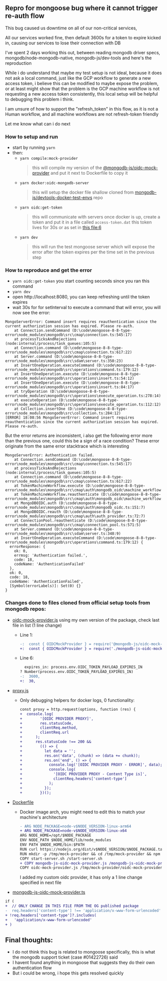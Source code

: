 ## Repro for mongoose bug where it cannot trigger re-auth flow

This bug caused us downtime on all of our non-critical services,

All our services worked fine, then default 3600s for a token to expire kicked in, causing our services to lose their connection with DB

I've spent 2 days working this out, between reading mongodb driver specs, mongodb/node-mongodb-native, mongodb-js/dev-tools and here's the reproduction

While i do understand that maybe my test setup is not ideal, because it does not ask a local command, just like the GCP workflow to generate a new access token, i believe this can be modified to maybe expose the problem, or at least might show that the problem is the GCP machine workflow is not requesting a new access token consistently, this local setup will be helpful to debugging this problem i think.

I am unsure of how to support the "refresh_token" in this flow, as it is not a Human workflow, and all machine workflows are not refresh-token friendly

Let me know what can i do next

### How to setup and run

- start by running `yarn`
- then:
  - `yarn compile:mock-provider`
    > this will compile my version of the [@mongodb-js/oidc-mock-provider](https://www.npmjs.com/package/@mongodb-js/oidc-mock-provider) and put it next to Dockerfile to copy it
  - `yarn docker:oidc-mongodb-server`
    > this will setup the docker file shallow cloned from [mongodb-js/devtools-docker-test-envs](https://github.com/mongodb-js/devtools-docker-test-envs) repo
  - `yarn oidc:get-token`
    > this will communicate with servers once docker is up, create a token and put it in a file called `access-token.dat` this token lives for 30s or as set in [this file:6](./docker-test-envs/docker/oidc/mock-oidc-provider/oidc-mock-provider.js)
  - `yarn dev`
    > this will run the test mongoose server which will expose the error after the token expires per the time set in the previous step

### How to reproduce and get the error

- `yarn oidc:get-token` you start counting seconds since you ran this command
- `yarn dev`
- open http://localhost:8080, you can keep refreshing until the token expires
- wait 30s for for setInterval to execute a command that will error, you will now see the error:

```
MongoServerError: Command insert requires reauthentication since the current authorization session has expired. Please re-auth.
    at Connection.sendCommand (D:\code\mongoose-8-8-type-error\node_modules\mongodb\src\cmap\connection.ts:545:17)
    at processTicksAndRejections (node:internal/process/task_queues:105:5)
    at Connection.command (D:\code\mongoose-8-8-type-error\node_modules\mongodb\src\cmap\connection.ts:617:22)
    at Server.command (D:\code\mongoose-8-8-type-error\node_modules\mongodb\src\sdam\server.ts:350:23)
    at InsertOneOperation.executeCommand (D:\code\mongoose-8-8-type-error\node_modules\mongodb\src\operations\command.ts:179:12)
    at InsertOneOperation.execute (D:\code\mongoose-8-8-type-error\node_modules\mongodb\src\operations\insert.ts:54:12)
    at InsertOneOperation.execute (D:\code\mongoose-8-8-type-error\node_modules\mongodb\src\operations\insert.ts:84:17)
    at tryOperation (D:\code\mongoose-8-8-type-error\node_modules\mongodb\src\operations\execute_operation.ts:278:14)
    at executeOperation (D:\code\mongoose-8-8-type-error\node_modules\mongodb\src\operations\execute_operation.ts:112:12)
    at Collection.insertOne (D:\code\mongoose-8-8-type-error\node_modules\mongodb\src\collection.ts:284:12)
[ERROR] 18:08:56 MongoServerError: Command insert requires reauthentication since the current authorization session has expired. Please re-auth.
```

But the error returns are inconsistent, i also get the following error more than the previous one, could this be a sign of a race condition?
These error originate from the same error stacktrace which is interesting

```
MongoServerError: Authentication failed.
    at Connection.sendCommand (D:\code\mongoose-8-8-type-error\node_modules\mongodb\src\cmap\connection.ts:545:17)
    at processTicksAndRejections (node:internal/process/task_queues:105:5)
    at Connection.command (D:\code\mongoose-8-8-type-error\node_modules\mongodb\src\cmap\connection.ts:617:22)
    at TokenMachineWorkflow.execute (D:\code\mongoose-8-8-type-error\node_modules\mongodb\src\cmap\auth\mongodb_oidc\machine_workflow.ts:50:5)
    at TokenMachineWorkflow.reauthenticate (D:\code\mongoose-8-8-type-error\node_modules\mongodb\src\cmap\auth\mongodb_oidc\machine_workflow.ts:72:5)
    at MongoDBOIDC.auth (D:\code\mongoose-8-8-type-error\node_modules\mongodb\src\cmap\auth\mongodb_oidc.ts:151:7)
    at MongoDBOIDC.reauth (D:\code\mongoose-8-8-type-error\node_modules\mongodb\src\cmap\auth\auth_provider.ts:72:7)
    at ConnectionPool.reauthenticate (D:\code\mongoose-8-8-type-error\node_modules\mongodb\src\cmap\connection_pool.ts:571:5)
    at Server.command (D:\code\mongoose-8-8-type-error\node_modules\mongodb\src\sdam\server.ts:348:9)
    at InsertOneOperation.executeCommand (D:\code\mongoose-8-8-type-error\node_modules\mongodb\src\operations\command.ts:179:12) {
  errorResponse: {
    ok: 0,
    errmsg: 'Authentication failed.',
    code: 18,
    codeName: 'AuthenticationFailed'
  },
  ok: 0,
  code: 18,
  codeName: 'AuthenticationFailed',
  [Symbol(errorLabels)]: Set(0) {}
}
```

### Changes done to files cloned from official setup tools from mongodb repos:

- [oidc-mock-provider.js](./docker-test-envs/docker/oidc/mock-oidc-provider/oidc-mock-provider.js)
  using my own version of the package, check last file in list (1 line change)

  - Line 1:
    ```diff
    -:  const { OIDCMockProvider } = require('@mongodb-js/oidc-mock-provider');
    +:  const { OIDCMockProvider } = require('./mongodb-js-oidc-mock-provider');
    ```
  - Line 6:
    ```diff
      expires_in: process.env.OIDC_TOKEN_PAYLOAD_EXPIRES_IN
    ? Number(process.env.OIDC_TOKEN_PAYLOAD_EXPIRES_IN)
    -:  3600,
    +:  30,
    ```

- [proxy.js](./docker-test-envs/docker/oidc/mock-oidc-provider/proxy.js)

  - Only debugging helpers for docker logs, 0 functionality:
    ```diff
    const proxy = http.request(options, function (res) {
    +  console.log(
    +        '[OIDC PROVIDER PROXY]',
    +        res.statusCode,
    +        clientReq.method,
    +        clientReq.url
    +      );
    +      res.statusCode !== 200 &&
    +        (() => {
    +          let data = '';
    +          res.on('data', (chunk) => (data += chunk));
    +          res.on('end', () => {
    +            console.log('[OIDC PROVIDER PROXY - ERROR]', data);
    +            console.log(
    +              '[OIDC PROVIDER PROXY - Content Type is]',
    +              clientReq.headers['content-type']
    +            );
    +          });
    +        })();
    ```

- [Dockerfile](./docker-test-envs/docker/oidc/mock-oidc-provider/Dockerfile)

  - Docker image arch, you might need to edit this to match your machine's architecture
    ```diff
    - ARG NODE_PACKAGE=node-v$NODE_VERSION-linux-arm64
    + ARG NODE_PACKAGE=node-v$NODE_VERSION-linux-x64
    ARG NODE_HOME=/opt/$NODE_PACKAGE
    ENV NODE_PATH $NODE_HOME/lib/node_modules
    ENV PATH $NODE_HOME/bin:$PATH
    RUN curl https://nodejs.org/dist/v$NODE_VERSION/$NODE_PACKAGE.tar.gz | tar -xzC /opt/
    RUN mkdir -p /tmp/mock-provider && cd /tmp/mock-provider && npm init -y && npm install @mongodb-js/oidc-mock-provider
    COPY start-server.sh /start-server.sh
    + COPY mongodb-js-oidc-mock-provider.js /mongodb-js-oidc-mock-provider.js
    COPY oidc-mock-provider.js /tmp/mock-provider/oidc-mock-provider.js
    ```
    I added my custom oidc provider, it has only a 1 line change specified in next file

- [mongodb-js-oidc-mock-provider.ts](./mongodb-js-oidc-mock-provider.ts)

```diff
if (
+  // ONLY CHANGE IN THIS FILE FROM THE OG published package
-  req.headers['content-type'] !== 'application/x-www-form-urlencoded'
+ !req.headers['content-type']?.includes(
+   'application/x-www-form-urlencoded'
+ )
```

## Final thoughts:

- I do not think this bug is related to mongoose specifically, this is what the mongodb support ticket (case #01422726) said
- I havent found anything in mongoose that suggests they do their own authentication flow
- But i could be wrong, i hope this gets resolved quickly
